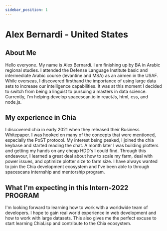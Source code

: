 ```yaml
---
sidebar_position: 1
---
```


# Alex Bernardi - United States
## About Me
Hello everyone. My name is Alex Bernardi. I am finishing up by BA in Arabic regional studies. I attended the Defense Language Institute basic and intermediate Arabic course (levantine and MSA) as an airmen in the USAF. While overseas, I discovered firsthand the importance of using large data sets to increase our intelligence capabilities. It was at this moment I decided to switch from being a linguist to pursuing a masters in data science. Currently, I'm helping develop spacescan.io in reactJs, html, css, and node.js.


## My experience in Chia
I discovered chia in early 2021 when they released their Business Whitepaper. I was hooked on many of the concepts that were mentioned, especially the PoST protocol. My interest being peaked, I joined the chia keybase and started reading the chat. A month later I was building plotters and getting my hands on any cheap HDD's I could find. Through this endeavour, I learned a great deal about how to scale my farm, deal with power issues, and optimize plotter size to farm size. I have always wanted to join the Chia development ecosystem and I've been able to through spacescans internship and mentorship program.
 
## What I'm expecting in this Intern-2022 PROGRAM
I'm looking forward to learning how to work with a worldwide team of developers. I hope to gain real world experience in web development and how to work with large datasets. This also gives me the perfect excuse to start learning ChiaLisp and contribute to the Chia ecosystem. 
